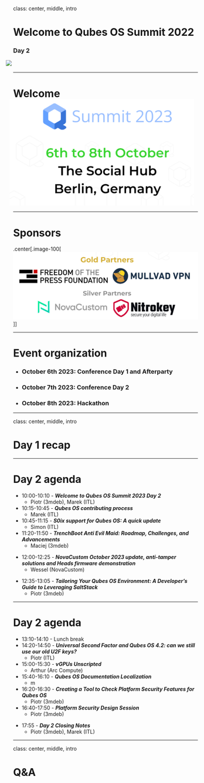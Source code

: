 class: center, middle, intro

# Welcome to Qubes OS Summit 2022

### Day 2

<img src="/remark-templates/3mdeb-presentation-template/images/logo.png" width="150px" style="margin-left:-20px">

---

# Welcome

<center>
<img src="/img/qubes_2023.png" width="800px" style="margin-left:-20px;margin-top:-20px">
</center>

---

# Sponsors

.center[.image-100[![](/img/qubes_2023_sponsors.png)]]

---

# Event organization

* ### October 6th 2023: Conference Day 1 and Afterparty
* ### October 7th 2023: Conference Day 2
* ### October 8th 2023: Hackathon

---

class: center, middle, intro

# Day 1 recap

---

# Day 2 agenda

* 10:00-10:10 - **_Welcome to Qubes OS Summit 2023 Day 2_**
  - Piotr (3mdeb), Marek (ITL) 
* 10:15-10:45 - **_Qubes OS contributing process_**
  - Marek (ITL) 
* 10:45-11:15 - **_S0ix support for Qubes OS: A quick update_**
  - Simon (ITL) 
* 11:20-11:50 - **_TrenchBoot Anti Evil Maid: Roadmap, Challenges, and Advancements_**
  - Maciej (3mdeb)
- 12:00-12:25 - **_NovaCustom October 2023 update, anti-tamper solutions and Heads firmware demonstration_**
  - Wessel (NovaCustom)
* 12:35-13:05 - **_Tailoring Your Qubes OS Environment: A Developer’s Guide to Leveraging SaltStack_**
  - Piotr (3mdeb)

---

# Day 2 agenda

- 13:10-14:10 - Lunch break
- 14:20-14:50 - **_Universal Second Factor and Qubes OS 4.2: can we still use our old U2F keys?_**
  - Piotr (ITL)
- 15:00-15:30 - **_vGPUs Unscripted_**
  - Arthur (Arc Compute)
- 15:40-16:10 - **_Qubes OS Documentation Localization_**
  - m
- 16:20-16:30 - **_Creating a Tool to Check Platform Security Features for Qubes OS_**
  - Piotr (3mdeb)
- 16:40-17:50 - **_Platform Security Design Session_**
  - Piotr (3mdeb)
* 17:55 - **_Day 2 Closing Notes_**
  - Piotr (3mdeb), Marek (ITL) 

---

class: center, middle, intro

# Q&A

